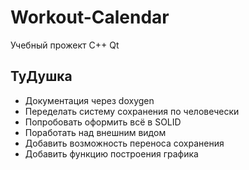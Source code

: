 # Workout-Calendar
Учебный прожект C++ Qt


## ТуДушка

- Документация через doxygen
- Переделать систему сохранения по человечески
- Попробовать оформить всё в SOLID
- Поработать над внешним видом
- Добавить возможность переноса сохранения
- Добавить функцию построения графика

